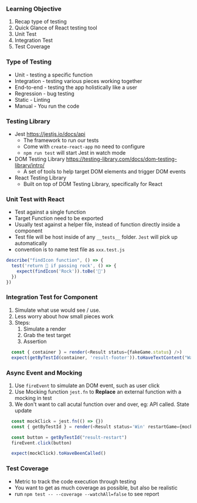 ### Learning Objective
1. Recap type of testing
2. Quick Glance of React testing tool
3. Unit Test
4. Integration Test
5. Test Coverage

### Type of Testing
* Unit - testing a specific function
* Integration - testing various pieces working together
* End-to-end - testing the app holistically like a user
* Regression - bug testing
* Static - Linting
* Manual - You run the code

### Testing Library
* Jest https://jestjs.io/docs/api
  * The framework to run our tests
  * Come with `create-react-app` no need to configure
  * `npm run test` will start Jest in watch mode
* DOM Testing Library https://testing-library.com/docs/dom-testing-library/intro/
  * A set of tools to help target DOM elements and trigger DOM events
* React Testing Library
  * Built on top of DOM Testing Library, specifically for React


### Unit Test with React
* Test against a single function
* Target Function need to be exported
* Usually test against a helper file, instead of function directly inside a component
* Test file will be host inside of any `__tests__` folder. `Jest` will pick up automatically
* convention is to name test file as `xxx.test.js`

```js
describe("findIcon function", () => {
  test('return 🗿 if passing rock', () => {
    expect(findIcon('Rock')).toBe('🗿')
  })
})
```

### Integration Test for Component
1. Simulate what use would see / use. 
2. Less worry about how small pieces work
3. Steps: 
    1. Simulate a render
    2. Grab the test target
    3. Assertion

```js
  const { container } = render(<Result status={fakeGame.status} />)
  expect(getByTestId(container, 'result-footer')).toHaveTextContent("Waiting for your selection")
```

### Async Event and Mocking
1. Use `fireEvent` to simulate an DOM event, such as user click
2. Use Mocking function `jest.fn` to **Replace** an external function with a mocking in test
3. We don't want to call acutal function over and over, eg: API called. State update

```js
  const mockClick = jest.fn(() => {})
  const { getByTestId } = render(<Result status='Win' restartGame={mockClick} />)

  const button = getByTestId("result-restart")
  fireEvent.click(button)

  expect(mockClick).toHaveBeenCalled()
```

### Test Coverage
* Metric to track the code execution through testing
* You want to get as much coverage as possible, but also be realistic
* run `npm test -- --coverage --watchAll=false` to see report